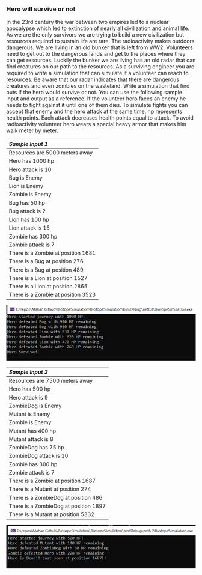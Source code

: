 ### Hero will survive or not ###
In the 23rd century the war between two empires led to a nuclear apocalypse which led to
extinction of nearly all civilization and animal life. As we are the only survivors we are trying to build
a new civilization but resources required to sustain life are rare. The radioactivity makes outdoors
dangerous. We are living in an old bunker that is left from WW2. Volunteers need to get out to the
dangerous lands and get to the places where they can get resources. Luckily the bunker we are
living has an old radar that can find creatures on our path to the resources. As a surviving engineer
you are required to write a simulation that can simulate if a volunteer can reach to resources. Be
aware that our radar indicates that there are dangerous creatures and even zombies on the
wasteland.
Write a simulation that find outs if the hero would survive or not. You can use the following sample
input and output as a reference. If the volunteer hero faces an enemy he needs to fight against it
until one of them dies. To simulate fights you can accept that enemy and the hero attack at the
same time. hp represents health points. Each attack decreases health points equal to attack. To
avoid radioactivity volunteer hero wears a special heavy armor that makes him walk meter by
meter.


|*Sample Input 1*                   |
| :---                              |
| Resources are 5000 meters away    |
| Hero has 1000 hp                  |
| Hero attack is 10                 |
| Bug is Enemy                      |
| Lion is Enemy                     |
| Zombie is Enemy                   |
| Bug has 50 hp                     |
| Bug attack is 2                   |
| Lion has 100 hp                   |
| Lion attack is 15                 |
| Zombie has 300 hp                 | 
| Zombie attack is 7                |
| There is a Zombie at position 1681|
| There is a Bug at position 276    |
| There is a Bug at position 489    |
| There is a Lion at position 1527  |
| There is a Lion at position 2865  |
| There is a Zombie at position 3523|

![Sample Output 1](images/fileinput1_output.PNG/)

| *Sample Input 2*                           |
| :---                                       |
| Resources are 7500 meters away             |
| Hero has 500 hp                            |
| Hero attack is 9                           |
| ZombieDog is Enemy                         |
| Mutant is Enemy                            |
| Zombie is Enemy                            |
| Mutant has 400 hp                          |
| Mutant attack is 8                         |
| ZombieDog has 75 hp                        |
| ZombieDog attack is 10                     |
| Zombie has 300 hp                          |
| Zombie attack is 7                         |
| There is a Zombie at position 1687         |
| There is a Mutant at position 274          |
| There is a ZombieDog at position 486       |
| There is a ZombieDog at position 1897      |
| There is a Mutant at position 5332         |

![Sample Output 2](images/fileinput2_output.PNG/)